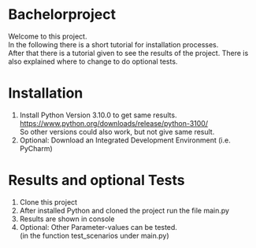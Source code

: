 # Bachelorproject
Welcome to this project. \
In the following there is a short tutorial for installation processes.\
After that there is a tutorial given to see the results of the project. 
There is also explained where to change to do optional tests.

# Installation
1. Install Python Version 3.10.0 to get same results. \
https://www.python.org/downloads/release/python-3100/ \
So other versions could also work, but not give same result.
2. Optional: Download an Integrated Development Environment (i.e. PyCharm)

# Results and optional Tests
1. Clone this project
2. After installed Python and cloned the project run the file main.py
3. Results are shown in console
4. Optional: Other Parameter-values can be tested. \
   (in the function test_scenarios under main.py)
